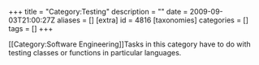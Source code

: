 +++
title = "Category:Testing"
description = ""
date = 2009-09-03T21:00:27Z
aliases = []
[extra]
id = 4816
[taxonomies]
categories = []
tags = []
+++

[[Category:Software Engineering]]Tasks in this category have to do with testing classes or functions in particular languages.

